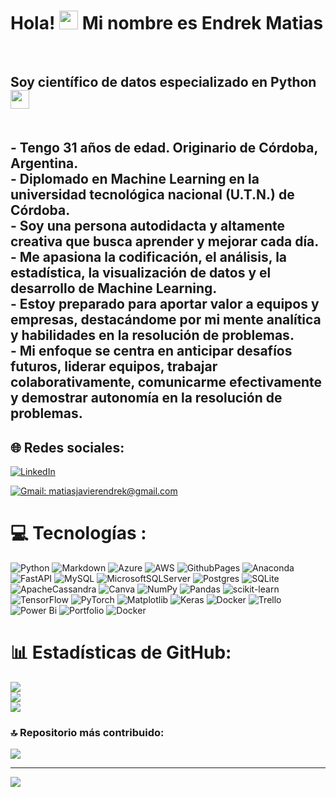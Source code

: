 
   
<h1>Hola! <img src="https://raw.githubusercontent.com/iampavangandhi/iampavangandhi/master/gifs/Hi.gif" width="30px">   Mi nombre es Endrek Matias</h1><br><h2> Soy científico de datos especializado en Python <img src="https://brandslogos.com/wp-content/uploads/images/large/python-logo.png" width="30px"> <br>  <br> 
  <br>- Tengo 31 años de edad. Originario de Córdoba, Argentina.
  <br>- Diplomado en Machine Learning en la universidad tecnológica nacional (U.T.N.) de Córdoba.<br>- Soy una persona autodidacta y altamente creativa que busca aprender y mejorar cada día.
  <br>- Me apasiona la codificación, el análisis, la estadística, la visualización de datos y el desarrollo de Machine Learning.
  <br>- Estoy preparado para aportar valor a equipos y empresas, destacándome por mi mente analítica y habilidades en la resolución de problemas.<br>- Mi enfoque se centra en anticipar desafíos futuros, liderar equipos, trabajar colaborativamente,   comunicarme efectivamente y demostrar autonomía en la resolución de problemas.  <br>

   
   ## 🌐 Redes sociales:
[![LinkedIn](https://img.shields.io/badge/LinkedIn-%230077B5.svg?logo=linkedin&logoColor=white)](https://linkedin.com/in/https://www.linkedin.com/in/matias-endrek-7a9680255/) 

[![Gmail: matiasjavierendrek@gmail.com](https://img.shields.io/badge/Gmail-matiasjavierendrek@gmail.com-red)](mailto:matiasjavierendrek@gmail.com)

# 💻 Tecnologías :
![Python](https://img.shields.io/badge/python-3670A0?style=for-the-badge&logo=python&logoColor=ffdd54) ![Markdown](https://img.shields.io/badge/markdown-%23000000.svg?style=for-the-badge&logo=markdown&logoColor=white) ![Azure](https://img.shields.io/badge/azure-%230072C6.svg?style=for-the-badge&logo=microsoftazure&logoColor=white) ![AWS](https://img.shields.io/badge/AWS-%23FF9900.svg?style=for-the-badge&logo=amazon-aws&logoColor=white) ![GithubPages](https://img.shields.io/badge/github%20pages-121013?style=for-the-badge&logo=github&logoColor=white) ![Anaconda](https://img.shields.io/badge/Anaconda-%2344A833.svg?style=for-the-badge&logo=anaconda&logoColor=white) ![FastAPI](https://img.shields.io/badge/FastAPI-005571?style=for-the-badge&logo=fastapi) ![MySQL](https://img.shields.io/badge/mysql-%2300000f.svg?style=for-the-badge&logo=mysql&logoColor=white) ![MicrosoftSQLServer](https://img.shields.io/badge/Microsoft%20SQL%20Server-CC2927?style=for-the-badge&logo=microsoft%20sql%20server&logoColor=white) ![Postgres](https://img.shields.io/badge/postgres-%23316192.svg?style=for-the-badge&logo=postgresql&logoColor=white) ![SQLite](https://img.shields.io/badge/sqlite-%2307405e.svg?style=for-the-badge&logo=sqlite&logoColor=white) ![ApacheCassandra](https://img.shields.io/badge/cassandra-%231287B1.svg?style=for-the-badge&logo=apache-cassandra&logoColor=white) ![Canva](https://img.shields.io/badge/Canva-%2300C4CC.svg?style=for-the-badge&logo=Canva&logoColor=white) ![NumPy](https://img.shields.io/badge/numpy-%23013243.svg?style=for-the-badge&logo=numpy&logoColor=white) ![Pandas](https://img.shields.io/badge/pandas-%23150458.svg?style=for-the-badge&logo=pandas&logoColor=white) ![scikit-learn](https://img.shields.io/badge/scikit--learn-%23F7931E.svg?style=for-the-badge&logo=scikit-learn&logoColor=white) ![TensorFlow](https://img.shields.io/badge/TensorFlow-%23FF6F00.svg?style=for-the-badge&logo=TensorFlow&logoColor=white) ![PyTorch](https://img.shields.io/badge/PyTorch-%23EE4C2C.svg?style=for-the-badge&logo=PyTorch&logoColor=white) ![Matplotlib](https://img.shields.io/badge/Matplotlib-%23ffffff.svg?style=for-the-badge&logo=Matplotlib&logoColor=black) ![Keras](https://img.shields.io/badge/Keras-%23D00000.svg?style=for-the-badge&logo=Keras&logoColor=white) ![Docker](https://img.shields.io/badge/docker-%230db7ed.svg?style=for-the-badge&logo=docker&logoColor=white) ![Trello](https://img.shields.io/badge/Trello-%23026AA7.svg?style=for-the-badge&logo=Trello&logoColor=white) ![Power Bi](https://img.shields.io/badge/power_bi-F2C811?style=for-the-badge&logo=powerbi&logoColor=black) ![Portfolio](https://img.shields.io/badge/Portfolio-%23000000.svg?style=for-the-badge&logo=firefox&logoColor=#FF7139) ![Docker](https://img.shields.io/badge/docker-%230db7ed.svg?style=for-the-badge&logo=docker&logoColor=white)
# 📊 Estadísticas de GitHub:
![](https://github-readme-stats.vercel.app/api?username=miportfolioprofesional&theme=vue&hide_border=false&include_all_commits=false&count_private=false)<br/>
![](https://github-readme-streak-stats.herokuapp.com/?user=miportfolioprofesional&theme=vue&hide_border=false)<br/>
![](https://github-readme-stats.vercel.app/api/top-langs/?username=miportfolioprofesional&theme=vue&hide_border=false&include_all_commits=false&count_private=false&layout=compact)

### 🔝 Repositorio más contribuido:
![](https://github-contributor-stats.vercel.app/api?username=miportfolioprofesional&limit=5&theme=dark&combine_all_yearly_contributions=true)

---
[![](https://visitcount.itsvg.in/api?id=miportfolioprofesional&icon=0&color=0)](https://visitcount.itsvg.in)

<!-- Proudly created with GPRM ( https://gprm.itsvg.in ) -->
